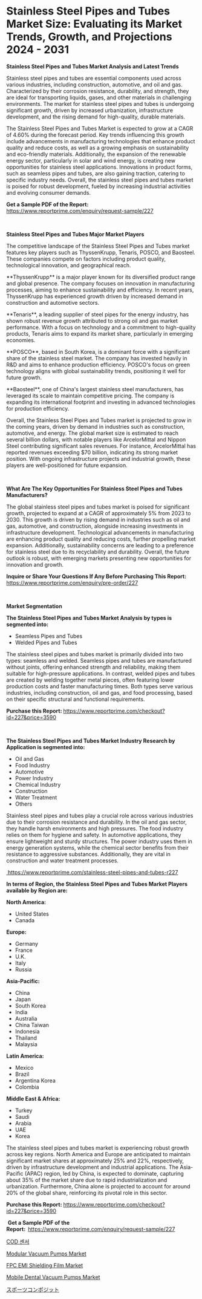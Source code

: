 <p><h1>Stainless Steel Pipes and Tubes Market Size: Evaluating its Market Trends, Growth, and Projections 2024 - 2031</h1></p><p><strong>Stainless Steel Pipes and Tubes Market Analysis and Latest Trends</strong></p>
<p><p>Stainless steel pipes and tubes are essential components used across various industries, including construction, automotive, and oil and gas. Characterized by their corrosion resistance, durability, and strength, they are ideal for transporting liquids, gases, and other materials in challenging environments. The market for stainless steel pipes and tubes is undergoing significant growth, driven by increased urbanization, infrastructure development, and the rising demand for high-quality, durable materials.</p><p>The Stainless Steel Pipes and Tubes Market is expected to grow at a CAGR of 4.60% during the forecast period. Key trends influencing this growth include advancements in manufacturing technologies that enhance product quality and reduce costs, as well as a growing emphasis on sustainability and eco-friendly materials. Additionally, the expansion of the renewable energy sector, particularly in solar and wind energy, is creating new opportunities for stainless steel applications. Innovations in product forms, such as seamless pipes and tubes, are also gaining traction, catering to specific industry needs. Overall, the stainless steel pipes and tubes market is poised for robust development, fueled by increasing industrial activities and evolving consumer demands.</p></p>
<p><strong>Get a Sample PDF of the Report:&nbsp;</strong> <a href="https://www.reportprime.com/enquiry/request-sample/227">https://www.reportprime.com/enquiry/request-sample/227</a></p>
<p>&nbsp;</p>
<p><strong>Stainless Steel Pipes and Tubes Major Market Players</strong></p>
<p><p>The competitive landscape of the Stainless Steel Pipes and Tubes market features key players such as ThyssenKrupp, Tenaris, POSCO, and Baosteel. These companies compete on factors including product quality, technological innovation, and geographical reach.</p><p>**ThyssenKrupp** is a major player known for its diversified product range and global presence. The company focuses on innovation in manufacturing processes, aiming to enhance sustainability and efficiency. In recent years, ThyssenKrupp has experienced growth driven by increased demand in construction and automotive sectors.</p><p>**Tenaris**, a leading supplier of steel pipes for the energy industry, has shown robust revenue growth attributed to strong oil and gas market performance. With a focus on technology and a commitment to high-quality products, Tenaris aims to expand its market share, particularly in emerging economies.</p><p>**POSCO**, based in South Korea, is a dominant force with a significant share of the stainless steel market. The company has invested heavily in R&D and aims to enhance production efficiency. POSCO's focus on green technology aligns with global sustainability trends, positioning it well for future growth.</p><p>**Baosteel**, one of China's largest stainless steel manufacturers, has leveraged its scale to maintain competitive pricing. The company is expanding its international footprint and investing in advanced technologies for production efficiency.</p><p>Overall, the Stainless Steel Pipes and Tubes market is projected to grow in the coming years, driven by demand in industries such as construction, automotive, and energy. The global market size is estimated to reach several billion dollars, with notable players like ArcelorMittal and Nippon Steel contributing significant sales revenues. For instance, ArcelorMittal has reported revenues exceeding $70 billion, indicating its strong market position. With ongoing infrastructure projects and industrial growth, these players are well-positioned for future expansion.</p></p>
<p>&nbsp;</p>
<p><strong>What Are The Key Opportunities For Stainless Steel Pipes and Tubes Manufacturers?</strong></p>
<p><p>The global stainless steel pipes and tubes market is poised for significant growth, projected to expand at a CAGR of approximately 5% from 2023 to 2030. This growth is driven by rising demand in industries such as oil and gas, automotive, and construction, alongside increasing investments in infrastructure development. Technological advancements in manufacturing are enhancing product quality and reducing costs, further propelling market expansion. Additionally, sustainability concerns are leading to a preference for stainless steel due to its recyclability and durability. Overall, the future outlook is robust, with emerging markets presenting new opportunities for innovation and growth.</p></p>
<p><strong>Inquire or Share Your Questions If Any Before Purchasing This Report:</strong> <a href="https://www.reportprime.com/enquiry/pre-order/227">https://www.reportprime.com/enquiry/pre-order/227</a></p>
<p>&nbsp;</p>
<p><strong>Market Segmentation</strong></p>
<p><strong>The Stainless Steel Pipes and Tubes Market Analysis by types is segmented into:</strong></p>
<p><ul><li>Seamless Pipes and Tubes</li><li>Welded Pipes and Tubes</li></ul></p>
<p><p>The stainless steel pipes and tubes market is primarily divided into two types: seamless and welded. Seamless pipes and tubes are manufactured without joints, offering enhanced strength and reliability, making them suitable for high-pressure applications. In contrast, welded pipes and tubes are created by welding together metal pieces, often featuring lower production costs and faster manufacturing times. Both types serve various industries, including construction, oil and gas, and food processing, based on their specific structural and functional requirements.</p></p>
<p><strong>Purchase this Report:&nbsp;</strong><a href="https://www.reportprime.com/checkout?id=227&price=3590">https://www.reportprime.com/checkout?id=227&price=3590</a></p>
<p>&nbsp;</p>
<p><strong>The Stainless Steel Pipes and Tubes Market Industry Research by Application is segmented into:</strong></p>
<p><ul><li>Oil and Gas</li><li>Food Industry</li><li>Automotive</li><li>Power Industry</li><li>Chemical Industry</li><li>Construction</li><li>Water Treatment</li><li>Others</li></ul></p>
<p><p>Stainless steel pipes and tubes play a crucial role across various industries due to their corrosion resistance and durability. In the oil and gas sector, they handle harsh environments and high pressures. The food industry relies on them for hygiene and safety. In automotive applications, they ensure lightweight and sturdy structures. The power industry uses them in energy generation systems, while the chemical sector benefits from their resistance to aggressive substances. Additionally, they are vital in construction and water treatment processes.</p></p>
<p><a href="https://www.reportprime.com/stainless-steel-pipes-and-tubes-r227">&nbsp;https://www.reportprime.com/stainless-steel-pipes-and-tubes-r227</a></p>
<p><strong>In terms of Region, the Stainless Steel Pipes and Tubes Market Players available by Region are:</strong></p>
<p>
    <p> <strong> North America: </strong>
        <ul>
            <li>United States</li>
            <li>Canada</li>
        </ul>
        </p> 
    <p> <strong> Europe: </strong>
        <ul>
            <li>Germany</li>
            <li>France</li>
            <li>U.K.</li>
            <li>Italy</li>
            <li>Russia</li>
        </ul>
        </p> 
    <p> <strong> Asia-Pacific: </strong>
        <ul>
            <li>China</li>
            <li>Japan</li>
            <li>South Korea</li>
            <li>India</li>
            <li>Australia</li>
            <li>China Taiwan</li>
            <li>Indonesia</li>
            <li>Thailand</li>
            <li>Malaysia</li>
        </ul>
        </p> 
    <p> <strong> Latin America: </strong>
        <ul>
            <li>Mexico</li>
            <li>Brazil</li>
            <li>Argentina Korea</li>
            <li>Colombia</li>
        </ul>
        </p> 
    <p> <strong> Middle East & Africa: </strong>
        <ul>
            <li>Turkey</li>
            <li>Saudi</li>
            <li>Arabia</li>
            <li>UAE</li>
            <li>Korea</li>
        </ul>
    </p>
    </p>
<p><p>The stainless steel pipes and tubes market is experiencing robust growth across key regions. North America and Europe are anticipated to maintain significant market shares at approximately 25% and 22%, respectively, driven by infrastructure development and industrial applications. The Asia-Pacific (APAC) region, led by China, is expected to dominate, capturing about 35% of the market share due to rapid industrialization and urbanization. Furthermore, China alone is projected to account for around 20% of the global share, reinforcing its pivotal role in this sector.</p></p>
<p><strong>Purchase this Report: </strong><a href="https://www.reportprime.com/checkout?id=227&price=3590">https://www.reportprime.com/checkout?id=227&price=3590</a></p>
<p>&nbsp;<strong>Get a Sample PDF of the Report:&nbsp;&nbsp;</strong><a href="https://www.reportprime.com/enquiry/request-sample/227">https://www.reportprime.com/enquiry/request-sample/227</a></p>
<p><strong></strong></p>
<p><p><a href="https://medium.com/@marielesch2023/cod-%EC%84%BC%EC%84%9C-%EC%8B%9C%EC%9E%A5-%EC%A1%B0%EC%82%AC-%EB%B0%8F-%EC%82%B0%EC%97%85-%EC%A7%84%ED%99%94-%EB%B0%8F-2031%EB%85%84%EA%B9%8C%EC%A7%80%EC%9D%98-%EC%A0%84%EB%A7%9D-63dd3035169e">COD 센서</a></p><p><a href="https://www.linkedin.com/pulse/modular-vacuum-pumps-market-report-product-type-1-workstation2-workstation3-workstation4-workstationother-xwx5e?trackingId=wITvBkpUSV6SgVpvqzLBBw%3D%3D">Modular Vacuum Pumps Market</a></p><p><a href="https://issuu.com/reportprime-2/docs/fpc-emi-shielding-film-market-size-_7ea6ef3feb3de3">FPC EMI Shielding Film Market</a></p><p><a href="https://www.linkedin.com/pulse/global-perspectives-mobile-dental-vacuum-pumps-market-ru4fe?trackingId=uJYFTZcVRjCU4OUSQyTlAA%3D%3D">Mobile Dental Vacuum Pumps Market</a></p><p><a href="https://medium.com/@raap8632/%E3%82%B9%E3%83%9D%E3%83%BC%E3%83%84%E8%A4%87%E5%90%88%E6%9D%90%E6%96%99%E5%B8%82%E5%A0%B4-%E3%82%B0%E3%83%AD%E3%83%BC%E3%83%90%E3%83%AB%E5%B8%82%E5%A0%B4%E5%8B%95%E5%90%91%E3%81%A8%E5%B8%82%E5%A0%B4%E4%BA%88%E6%B8%AC-2024%E5%B9%B4-2031%E5%B9%B4-810d10a5ff95">スポーツコンポジット</a></p></p>